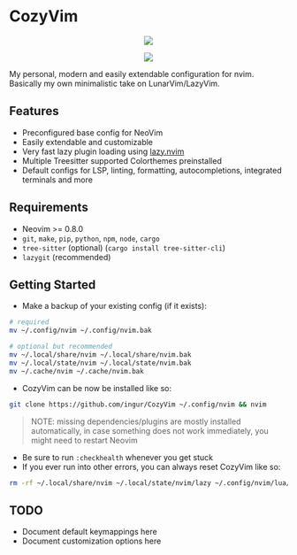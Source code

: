 # CozyVim

<p align="center">
  <img src="https://user-images.githubusercontent.com/45173070/219077440-6572a179-5a81-4ecd-b205-d42d91f3e8d1.png" />
</p>
<p align="center">
  <img src="https://user-images.githubusercontent.com/45173070/219077688-9d3d252a-8961-4c86-8b8c-bd815e25c5d2.png" />
</p>

My personal, modern and easily extendable configuration for nvim. Basically my own minimalistic take on LunarVim/LazyVim.

## Features

- Preconfigured base config for NeoVim
- Easily extendable and customizable
- Very fast lazy plugin loading using [lazy.nvim](https://github.com/folke/lazy.nvim)
- Multiple Treesitter supported Colorthemes preinstalled
- Default configs for LSP, linting, formatting, autocompletions, integrated terminals and more

## Requirements

- Neovim >= 0.8.0
- `git`, `make`, `pip`, `python`, `npm`, `node`, `cargo`
- `tree-sitter` (optional) (`cargo install tree-sitter-cli`)
- `lazygit` (recommended)

## Getting Started

- Make a backup of your existing config (if it exists):
```bash
# required
mv ~/.config/nvim ~/.config/nvim.bak

# optional but recommended
mv ~/.local/share/nvim ~/.local/share/nvim.bak
mv ~/.local/state/nvim ~/.local/state/nvim.bak
mv ~/.cache/nvim ~/.cache/nvim.bak
```
- CozyVim can be now be installed like so:
```bash
git clone https://github.com/ingur/CozyVim ~/.config/nvim && nvim
```
> NOTE: missing dependencies/plugins are mostly installed automatically, in case something does not work immediately, you might need to restart Neovim

- Be sure to run `:checkhealth` whenever you get stuck
- If you ever run into other errors, you can always reset CozyVim like so:
```bash
rm -rf ~/.local/share/nvim ~/.local/state/nvim/lazy ~/.config/nvim/lua/custom/lazy-lock.json
```

## TODO
- Document default keymappings here
- Document customization options here
